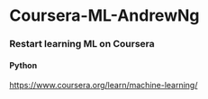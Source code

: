 # Coursera-ML-AndrewNg
### Restart learning ML on Coursera
#### Python
<https://www.coursera.org/learn/machine-learning/>

